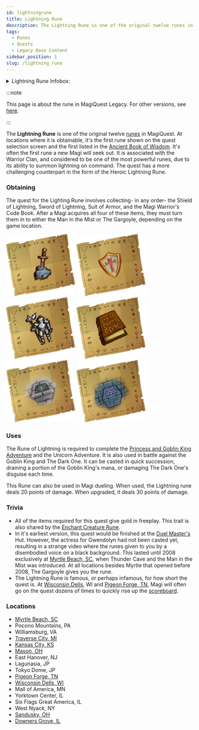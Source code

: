 ```yaml
---
id: lightningrune
title: Lightning Rune
description: The Lightning Rune is one of the original twelve runes in MagiQuest. At locations where it is obtainable, it's the first rune shown on the quest selection screen and the first listed in the Ancient Book of Wisdom.
tags:
  - Runes
  - Quests
  - Legacy Base Content
sidebar_position: 1
slug: /lightning_rune
---
```


<details>
  <summary>Lightning Rune Infobox:</summary>
  | Lightning Rune |
  | --- |
  | <img src="\img\docs\one-time\Quests\Lightning_Rune\Lightning_Rune.webp" alt="Lightning Rune" width="192" hight="175" title="Lightning Rune"></img> |

  | General Information |  |
  | --- | --- |
  | Content Set | [Legacy Base Content](docs\Info_About_MagiQuest\Content_Sets\Legacy_Base_Content.md) |
  | Quest Giver | [Quest Master](docs\Missing_Page.md) |
  | Reward Giver | Man in the Mist<br></br> Gargoyle<br></br> [Duel Master](docs\Missing_Page.md) (Formerly) |
  | Prerequisites | None |

  | Rewards |  |
  | --- | --- |
  | ***Gold*** | ***XP*** |
  | 300 <img src="\img\docs\multi-use\infobox-assets\Gold.webp" alt="Gold Icon" width="24" hight="24" title="Gold Icon"></img> | 100 <img src="\img\docs\multi-use\infobox-assets\XP.webp" alt="XP Icon" width="24" hight="25" title="XP Icon"></img> |

  | In Other Versions |  |
  | --- | --- |
  | [MagiQuest Chronicles](docs\Missing_Page.md) | [MagiQuest Plus](docs\Missing_Page.md) |
</details>

:::note

This page is about the rune in MagiQuest Legacy. For other versions, see [here](docs\Missing_Page.md).

:::

The **Lightning Rune** is one of the original twelve [runes](docs\Info_About_MagiQuest\Runes.md) in MagiQuest. At locations where it is obtainable, it's the first rune shown on the quest selection screen and the first listed in the [Ancient Book of Wisdom](docs\Info_About_MagiQuest\The_Ancient_Book_of_Wisdom.md). It's often the first rune a new Magi will seek out. It is associated with the Warrior Clan, and considered to be one of the most powerful runes, due to its ability to summon lightning on command. The quest has a more challenging counterpart in the form of the Heroic Lightning Rune.

### Obtaining

The quest for the Lighting Rune involves collecting- in any order- the Shield of Lightning, Sword of Lightning, Suit of Armor, and the Magi Warrior's Code Book. After a Magi acquires all four of these items, they must turn them in to either the Man in the Mist or The Gargoyle, depending on the game location.

<img src="\img\docs\one-time\Quests\Lightning_Rune\Lightning_Sword.webp" alt="Sword of Lightning" width="185" hight="166" title="Sword of Lightning"></img>
<img src="\img\docs\one-time\Quests\Lightning_Rune\Lightning_Shield.webp" alt="Shield of Lightning" width="185" hight="166" title="Shield of Lightning"></img>
<img src="\img\docs\one-time\Quests\Lightning_Rune\Lightning_Armor.webp" alt="Suit of Armor" width="185" hight="166" title="Suit of Armor"></img>
<img src="\img\docs\one-time\Quests\Lightning_Rune\Lightning_Warrior_Code_Book.webp" alt="Magi Warrior's Codebook" width="185" hight="166" title="Magi Warrior's Codebook"></img>
<img src="\img\docs\one-time\Quests\Lightning_Rune\Lightning_Gargoyle.webp" alt="Gargoyle" width="185" hight="166" title="Gargoyle"></img>
<img src="\img\docs\one-time\Quests\Lightning_Rune\Lightning_Man_in_Mist.webp" alt="Man in the Mist" width="185" hight="166" title="Man in the Mist"></img>

### Uses

The Rune of Lightning is required to complete the [Princess and Goblin King Adventure](docs\Adventures\Adventures_in_MagiQuest_Legacy\Princess_&_Goblin_King_Adventure.md) and the Unicorn Adventure. It is also used in battle against the Goblin King and The Dark One. It can be casted in quick succession, draining a portion of the Goblin King's mana, or damaging The Dark One's disguise each time.

This Rune can also be used in Magi dueling. When used, the Lightning rune deals 20 points of damage. When upgraded, it deals 30 points of damage.

### Trivia

  - All of the items required for this quest give gold in freeplay. This trait is also shared by the [Enchant Creature Rune](docs\Quests\Enchant_Creature_Rune.md).
  - In it's earliest version, this quest would be finished at the [Duel Master's](docs\Missing_Page.md) Hut. However, the actress for Gwendolyn had not been casted yet, resulting in a strange video where the runes given to you by a disembodied voice on a black background. This lasted until 2008 exclusively at [Myrtle Beach, SC](docs\Missing_Page.md), when Thunder Cave and the Man in the Mist was introduced. At all locations besides Myrtle that opened before 2008, The Gargoyle gives you the rune.
  - The Lightning Rune is famous, or perhaps infamous, for how short the quest is. At [Wisconsin Dells](docs\Missing_Page.md), WI and [Pigeon Forge, TN](docs\Realm_Locations\Pigeon_Forge_TN.md), Magi will often go on the quest dozens of times to quickly rise up the [scoreboard](docs\Info_About_MagiQuest\Score_Boards.md).

### Locations

  - [Myrtle Beach, SC](docs\Missing_Page.md)
  - Pocono Mountains, PA
  - Williamsburg, VA
  - [Traverse City, MI](docs\Missing_Page.md)
  - [Kansas City, KS](docs\Missing_Page.md)
  - [Mason, OH](docs\Missing_Page.md)
  - East Hanover, NJ
  - Lagunasia, JP
  - Tokyo Dome, JP
  - [Pigeon Forge, TN](docs\Realm_Locations\Pigeon_Forge_TN.md)
  - [Wisconsin Dells, WI](docs\Missing_Page.md)
  - Mall of America, MN
  - Yorktown Center, IL
  - Six Flags Great America, IL
  - West Nyack, NY
  - [Sandusky, OH](docs\Missing_Page.md)
  - [Downers Grove, IL](docs\Missing_Page.md)